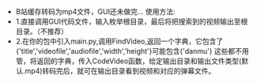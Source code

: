 + B站缓存转码为mp4文件，GUI还未做完...
使用方法:
+ 1.直接调用GUI代码文件，输入枚举根目录，最后将把搜索到的视频输出至根目录。（不推荐）
+ 2.在你的包中引入main.py,调用FindVideo,返回一个字典，它包含了{'title','videofile','audiofile','width','height'}可能包含{'danmu'}
这些都不用管，将返回的字典，传入CodeVideo函数，给定输出目录和输出文件类型(默认.mp4)转码完后，就可在输出目录看到视频和对应的弹幕文件。
